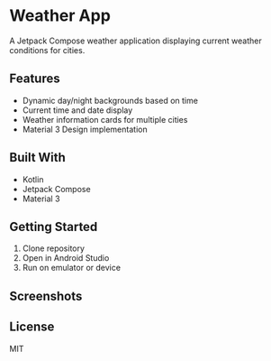 # Weather App

A Jetpack Compose weather application displaying current weather conditions for  cities.

## Features
- Dynamic day/night backgrounds based on time
- Current time and date display
- Weather information cards for multiple cities
- Material 3 Design implementation

## Built With
- Kotlin
- Jetpack Compose
- Material 3

## Getting Started
1. Clone repository
2. Open in Android Studio
3. Run on emulator or device

## Screenshots


## License
MIT